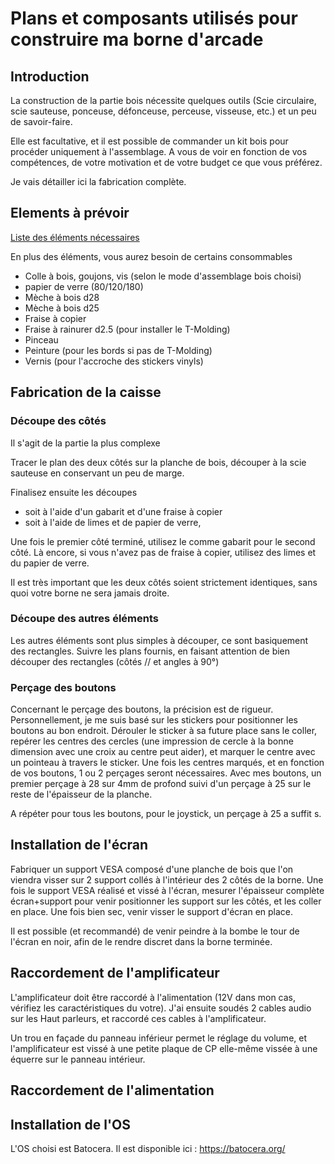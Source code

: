 # Plans et composants utilisés pour construire ma borne d'arcade

## Introduction

La construction de la partie bois nécessite quelques outils (Scie circulaire, scie sauteuse, ponceuse, défonceuse, perceuse, visseuse, etc.) et un peu de savoir-faire.

Elle est facultative, et il est possible de commander un kit bois pour procéder uniquement à l'assemblage. A vous de voir en fonction de vos compétences, de votre motivation et de votre budget ce que vous préférez.

Je vais détailler ici la fabrication complète.

## Elements à prévoir

[Liste des éléments nécessaires](parts_list/PartsList.md) 

En plus des éléments, vous aurez besoin de certains consommables

* Colle à bois, goujons, vis (selon le mode d'assemblage bois choisi)
* papier de verre (80/120/180)
* Mèche à bois d28
* Mèche à bois d25
* Fraise à copier
* Fraise à rainurer d2.5 (pour installer le T-Molding)
* Pinceau
* Peinture (pour les bords si pas de T-Molding)
* Vernis (pour l'accroche des stickers vinyls)

## Fabrication de la caisse

### Découpe des côtés
Il s'agit de la partie la plus complexe


Tracer le plan des deux côtés sur la planche de bois, découper à la scie sauteuse en conservant un peu de marge.

Finalisez ensuite les découpes
* soit à l'aide d'un gabarit et d'une fraise à copier
* soit à l'aide de limes et de papier de verre,

Une fois le premier côté terminé, utilisez le comme gabarit pour le second côté.
Là encore, si vous n'avez pas de fraise à copier, utilisez des limes et du papier de verre.

Il est très important que les deux côtés soient strictement identiques, sans quoi votre borne ne sera jamais droite.

### Découpe des autres éléments

Les autres éléments sont plus simples à découper, ce sont basiquement des rectangles.
Suivre les plans fournis, en faisant attention de bien découper des rectangles (côtés // et angles à 90°)

### Perçage des boutons

Concernant le perçage des boutons, la précision est de rigueur.
Personnellement, je me suis basé sur les stickers pour positionner les boutons au bon endroit. Dérouler le sticker à sa future place sans le coller, repérer les centres des cercles (une impression de cercle à la bonne dimension avec une croix au centre peut aider), et marquer le centre avec un pointeau à travers le sticker.
Une fois les centres marqués, et en fonction de vos boutons, 1 ou 2 perçages seront nécessaires. Avec mes boutons, un premier perçage à 28 sur 4mm de profond suivi d'un perçage à 25 sur le reste de l'épaisseur de la planche.

A répéter pour tous les boutons, pour le joystick, un perçage à 25 a suffit s.

## Installation de l'écran

Fabriquer un support VESA composé d'une planche de bois que l'on viendra visser sur 2 support collés à l'intérieur des 2 côtés de la borne.
Une fois le support VESA réalisé et vissé à l'écran, mesurer l'épaisseur complète écran+support pour venir positionner les support sur les côtés, et les coller en place.
Une fois bien sec, venir visser le support d'écran en place.

Il est possible (et recommandé) de venir peindre à la bombe le tour de l'écran en noir, afin de le rendre discret dans la borne terminée.

## Raccordement de l'amplificateur

L'amplificateur doit être raccordé à l'alimentation (12V dans mon cas, vérifiez les caractéristiques du votre).
J'ai ensuite soudés 2 cables audio sur les Haut parleurs, et raccordé ces cables à l'amplificateur. 

Un trou en façade du panneau inférieur permet le réglage du volume, et l'amplificateur est vissé à une petite plaque de CP elle-même vissée à une équerre sur le panneau intérieur.

## Raccordement de l'alimentation



## Installation de l'OS

L'OS choisi est Batocera. Il est disponible ici : https://batocera.org/
